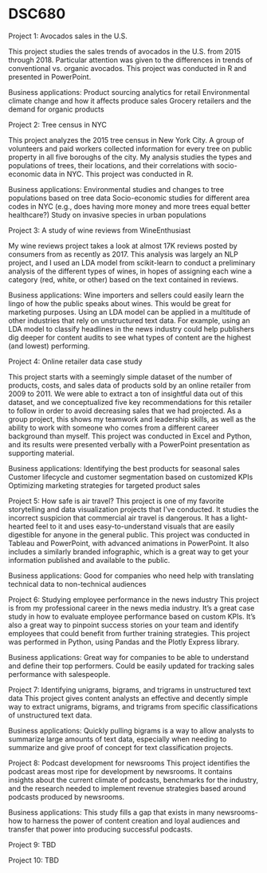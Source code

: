 # DSC680
Project 1: 
Avocados sales in the U.S. 

This project studies the sales trends of avocados in the U.S. from 2015 through 2018. Particular attention was given to the differences in trends of conventional vs. organic avocados. This project was conducted in R and presented in PowerPoint.

Business applications:
Product sourcing analytics for retail
Environmental climate change and how it affects produce sales
Grocery retailers and the demand for organic products

Project 2:
Tree census in NYC

This project analyzes the 2015 tree census in New York City. A group of volunteers and paid workers collected information for every tree on public property in all five boroughs of the city. My analysis studies the types and populations of trees, their locations, and their correlations with socio-economic data in NYC. This project was conducted in R.

Business applications:
Environmental studies and changes to tree populations based on tree data
Socio-economic studies for different area codes in NYC (e.g., does having more money and more trees equal better healthcare?)
Study on invasive species in urban populations

Project 3:
A study of wine reviews from WineEnthusiast

My wine reviews project takes a look at almost 17K reviews posted by consumers from as recently as 2017. This analysis was largely an NLP project, and I used an LDA model from scikit-learn to conduct a preliminary analysis of the different types of wines, in hopes of assigning each wine a category (red, white, or other) based on the text contained in reviews.

Business applications:
Wine importers and sellers could easily learn the lingo of how the public speaks about wines. This would be great for marketing purposes.
Using an LDA model can be applied in a multitude of other industries that rely on unstructured text data. For example, using an LDA model to classify headlines in the news industry could help publishers dig deeper for content audits to see what types of content are the highest (and lowest) performing.

Project 4:
Online retailer data case study

This project starts with a seemingly simple dataset of the number of products, costs, and sales data of products sold by an online retailer from 2009 to 2011. We were able to extract a ton of insightful data out of this dataset, and we conceptualized five key recommendations for this retailer to follow in order to avoid decreasing sales that we had projected. As a group project, this shows my teamwork and leadership skills, as well as the ability to work with someone who comes from a different career background than myself. This project was conducted in Excel and Python, and its results were presented verbally with a PowerPoint presentation as supporting material. 

Business applications:
Identifying the best products for seasonal sales
Customer lifecycle and customer segmentation based on customized KPIs
Optimizing marketing strategies for targeted product sales

Project 5:
How safe is air travel?
This project is one of my favorite storytelling and data visualization projects that I’ve conducted. It studies the incorrect suspicion that commercial air travel is dangerous. It has a light-hearted feel to it and uses easy-to-understand visuals that are easily digestible for anyone in the general public. This project was conducted in Tableau and PowerPoint, with advanced animations in PowerPoint. It also includes a similarly branded infographic, which is a great way to get your information published and available to the public.

Business applications:
Good for companies who need help with translating technical data to non-technical audiences

Project 6:
Studying employee performance in the news industry
This project is from my professional career in the news media industry. It’s a great case study in how to evaluate employee performance based on custom KPIs. It’s also a great way to pinpoint success stories on your team and identify employees that could benefit from further training strategies. This project was performed in Python, using Pandas and the Plotly Express library.

Business applications:
Great way for companies to be able to understand and define their top performers.
Could be easily updated for tracking sales performance with salespeople.

Project 7:
Identifying unigrams, bigrams, and trigrams in unstructured text data
This project gives content analysts an effective and decently simple way to extract unigrams, bigrams, and trigrams from specific classifications of unstructured text data. 

Business applications:
Quickly pulling bigrams is a way to allow analysts to summarize large amounts of text data, especially when needing to summarize and give proof of concept for text classification projects. 

Project 8:
Podcast development for newsrooms
This project identifies the podcast areas most ripe for development by newsrooms. It contains insights about the current climate of podcasts, benchmarks for the industry, and the research needed to implement revenue strategies based around podcasts produced by newsrooms. 

Business applications:
This study fills a gap that exists in many newsrooms- how to harness the power of content creation and loyal audiences and transfer that power into producing successful podcasts.

Project 9: TBD

Project 10: TBD

